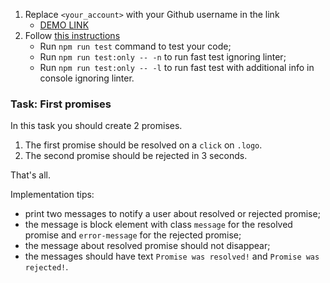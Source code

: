 1. Replace `<your_account>` with your Github username in the link
    - [DEMO LINK](https://OlenaMelnyk.github.io/js_promise_basic_DOM/)
2. Follow [this instructions](https://mate-academy.github.io/layout_task-guideline/)
    - Run `npm run test` command to test your code;
    - Run `npm run test:only -- -n` to run fast test ignoring linter;
    - Run `npm run test:only -- -l` to run fast test with additional info in console ignoring linter.

### Task: First promises

In this task you should create 2 promises.
1. The first promise should be resolved on a `click` on `.logo`.
2. The second promise should be rejected in 3 seconds.

That's all.

Implementation tips:
- print two messages to notify a user about resolved or rejected promise;
- the message is block element with class `message` for the resolved promise and `error-message` for the rejected promise; 
- the message about resolved promise should not disappear;
- the messages should have text `Promise was resolved!` and `Promise was rejected!`.
